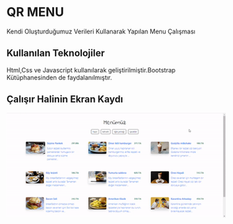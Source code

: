 <h1> QR MENU </h1>

Kendi Oluşturduğumuz Verileri Kullanarak Yapılan Menu Çalışması

<h2> Kullanılan Teknolojiler </h2>

Html,Css ve Javascript kullanılarak geliştirilmiştir.Bootstrap Kütüphanesinden de faydalanılmıştır.

<h2> Çalışır Halinin Ekran Kaydı </h2>

![](qrMenu.gif)

